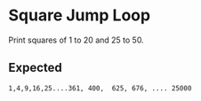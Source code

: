 # Square Jump Loop

Print squares of 1 to 20 and 25 to 50.

## Expected

```
1,4,9,16,25....361, 400,  625, 676, .... 25000
```
